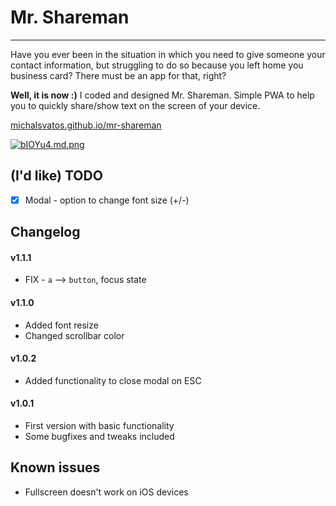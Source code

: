# Mr. Shareman
***
Have you ever been in the situation in which you need to give someone your contact information, but struggling to do so because you left home you business card? There must be an app for that, right?

**Well, it is now :)** I coded and designed Mr. Shareman. Simple PWA to help you to quickly share/show text on the screen of your device.

[michalsvatos.github.io/mr-shareman](https://michalsvatos.github.io/mr-shareman)

[![bIOYu4.md.png](https://iili.io/bIOYu4.md.png)](https://michalsvatos.github.io/mr-shareman)

## (I'd like) TODO
- [x] Modal - option to change font size (+/-)

## Changelog
#### v1.1.1
- FIX - `a` --> `button`, focus state

#### v1.1.0
- Added font resize
- Changed scrollbar color

#### v1.0.2
- Added functionality to close modal on ESC

#### v1.0.1
- First version with basic functionality
- Some bugfixes and tweaks included

## Known issues
- Fullscreen doesn't work on iOS devices


